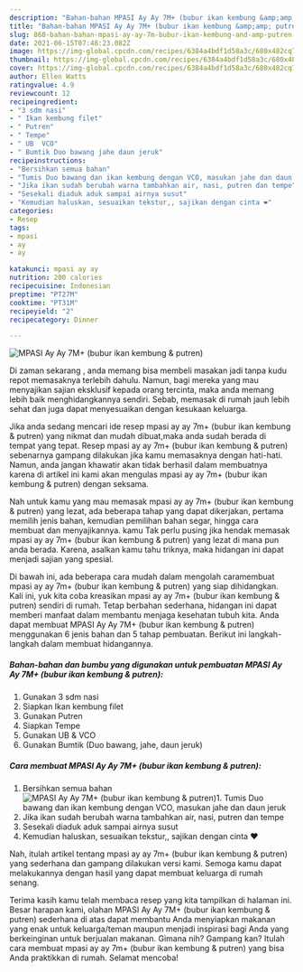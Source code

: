 ```yaml
---
description: "Bahan-bahan MPASI Ay Ay 7M+ (bubur ikan kembung &amp;amp; putren) yang enak dan Mudah Dibuat"
title: "Bahan-bahan MPASI Ay Ay 7M+ (bubur ikan kembung &amp;amp; putren) yang enak dan Mudah Dibuat"
slug: 860-bahan-bahan-mpasi-ay-ay-7m-bubur-ikan-kembung-and-amp-putren-yang-enak-dan-mudah-dibuat
date: 2021-06-15T07:48:23.082Z
image: https://img-global.cpcdn.com/recipes/6384a4bdf1d58a3c/680x482cq70/mpasi-ay-ay-7m-bubur-ikan-kembung-putren-foto-resep-utama.jpg
thumbnail: https://img-global.cpcdn.com/recipes/6384a4bdf1d58a3c/680x482cq70/mpasi-ay-ay-7m-bubur-ikan-kembung-putren-foto-resep-utama.jpg
cover: https://img-global.cpcdn.com/recipes/6384a4bdf1d58a3c/680x482cq70/mpasi-ay-ay-7m-bubur-ikan-kembung-putren-foto-resep-utama.jpg
author: Ellen Watts
ratingvalue: 4.9
reviewcount: 12
recipeingredient:
- "3 sdm nasi"
- " Ikan kembung filet"
- " Putren"
- " Tempe"
- " UB  VCO"
- " Bumtik Duo bawang jahe daun jeruk"
recipeinstructions:
- "Bersihkan semua bahan"
- "Tumis Duo bawang dan ikan kembung dengan VCO, masukan jahe dan daun jeruk"
- "Jika ikan sudah berubah warna tambahkan air, nasi, putren dan tempe"
- "Sesekali diaduk aduk sampai airnya susut"
- "Kemudian haluskan, sesuaikan tekstur,, sajikan dengan cinta ❤"
categories:
- Resep
tags:
- mpasi
- ay
- ay

katakunci: mpasi ay ay 
nutrition: 200 calories
recipecuisine: Indonesian
preptime: "PT27M"
cooktime: "PT31M"
recipeyield: "2"
recipecategory: Dinner

---
```



![MPASI Ay Ay 7M+ (bubur ikan kembung &amp; putren)](https://img-global.cpcdn.com/recipes/6384a4bdf1d58a3c/680x482cq70/mpasi-ay-ay-7m-bubur-ikan-kembung-putren-foto-resep-utama.jpg)

Di zaman  sekarang , anda memang bisa membeli masakan jadi tanpa kudu repot memasaknya terlebih dahulu. Namun, bagi mereka yang mau menyajikan sajian eksklusif kepada orang tercinta, maka anda memang lebih baik menghidangkannya sendiri. Sebab, memasak di rumah jauh lebih sehat dan juga dapat menyesuaikan dengan kesukaan keluarga.

Jika anda sedang mencari ide resep mpasi ay ay 7m+ (bubur ikan kembung &amp; putren) yang nikmat dan mudah dibuat,maka anda sudah berada di tempat yang tepat. Resep mpasi ay ay 7m+ (bubur ikan kembung &amp; putren)  sebenarnya gampang dilakukan jika kamu memasaknya dengan hati-hati. Namun, anda jangan khawatir akan tidak berhasil dalam membuatnya 
karena di artikel ini kami akan mengulas mpasi ay ay 7m+ (bubur ikan kembung &amp; putren) dengan seksama.  



Nah untuk kamu yang mau memasak mpasi ay ay 7m+ (bubur ikan kembung &amp; putren) yang lezat, ada beberapa tahap yang dapat dikerjakan, pertama memilih jenis bahan, kemudian pemilihan bahan segar, hingga cara membuat dan menyajikannya. kamu Tak perlu pusing jika hendak memasak mpasi ay ay 7m+ (bubur ikan kembung &amp; putren) yang lezat di mana pun anda berada. Karena, asalkan kamu  tahu triknya, maka hidangan ini dapat menjadi sajian yang spesial.

Di bawah ini, ada beberapa cara mudah dalam mengolah caramembuat mpasi ay ay 7m+ (bubur ikan kembung &amp; putren) yang siap dihidangkan. Kali ini, yuk kita coba kreasikan mpasi ay ay 7m+ (bubur ikan kembung &amp; putren) sendiri di rumah. Tetap berbahan sederhana, hidangan ini dapat memberi manfaat dalam membantu menjaga kesehatan tubuh kita. Anda dapat membuat MPASI Ay Ay 7M+ (bubur ikan kembung &amp; putren) menggunakan 6 jenis bahan dan 5 tahap pembuatan. Berikut ini langkah-langkah dalam membuat hidangannya.

<!--inarticleads1-->

##### Bahan-bahan dan bumbu yang digunakan untuk pembuatan MPASI Ay Ay 7M+ (bubur ikan kembung &amp; putren):

1. Gunakan 3 sdm nasi
1. Siapkan  Ikan kembung filet
1. Gunakan  Putren
1. Siapkan  Tempe
1. Gunakan  UB &amp; VCO
1. Gunakan  Bumtik (Duo bawang, jahe, daun jeruk)




<!--inarticleads2-->

##### Cara membuat MPASI Ay Ay 7M+ (bubur ikan kembung &amp; putren):

1. Bersihkan semua bahan
<img src="https://img-global.cpcdn.com/steps/387d63173694cdc4/160x128cq70/mpasi-ay-ay-7m-bubur-ikan-kembung-putren-langkah-memasak-1-foto.jpg" alt="MPASI Ay Ay 7M+ (bubur ikan kembung &amp; putren)">1. Tumis Duo bawang dan ikan kembung dengan VCO, masukan jahe dan daun jeruk
1. Jika ikan sudah berubah warna tambahkan air, nasi, putren dan tempe
1. Sesekali diaduk aduk sampai airnya susut
1. Kemudian haluskan, sesuaikan tekstur,, sajikan dengan cinta ❤




Nah, itulah artikel tentang  mpasi ay ay 7m+ (bubur ikan kembung &amp; putren)  yang sederhana dan gampang dilakukan versi kami. Semoga kamu dapat melakukannya dengan hasil yang dapat membuat keluarga di rumah senang. 

Terima kasih kamu telah membaca resep yang kita tampilkan di halaman ini. Besar harapan kami, olahan  MPASI Ay Ay 7M+ (bubur ikan kembung &amp; putren) sederhana di atas dapat membantu Anda menyiapkan makanan yang enak untuk keluarga/teman maupun menjadi inspirasi bagi Anda yang berkeinginan untuk berjualan makanan. Gimana nih? Gampang kan? Itulah cara membuat mpasi ay ay 7m+ (bubur ikan kembung &amp; putren) yang bisa Anda praktikkan di rumah. Selamat mencoba!

